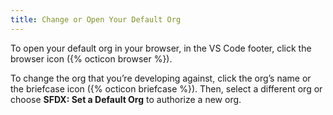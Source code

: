 ```yaml
---
title: Change or Open Your Default Org
---
```


To open your default org in your browser, in the VS Code footer, click the browser icon ({% octicon browser %}).

To change the org that you’re developing against, click the org’s name or the briefcase icon ({% octicon briefcase %}). Then, select a different org or choose **SFDX: Set a Default Org** to authorize a new org.